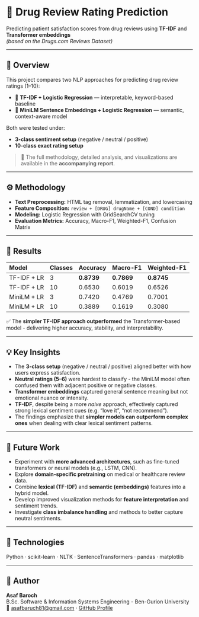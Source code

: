 # 💊 Drug Review Rating Prediction

Predicting patient satisfaction scores from drug reviews using **TF-IDF** and **Transformer embeddings**  
*(based on the Drugs.com Reviews Dataset)*

---

## 📌 Overview
This project compares two NLP approaches for predicting drug review ratings (1–10):

- 🧩 **TF-IDF + Logistic Regression** — interpretable, keyword-based baseline  
- 🧠 **MiniLM Sentence Embeddings + Logistic Regression** — semantic, context-aware model  

Both were tested under:
- **3-class sentiment setup** (negative / neutral / positive)  
- **10-class exact rating setup**

> 📄 The full methodology, detailed analysis, and visualizations are available in the **accompanying report**.

---

## ⚙️ Methodology
- **Text Preprocessing:** HTML tag removal, lemmatization, and lowercasing  
- **Feature Composition:** `review + [DRUG] drugName + [COND] condition`  
- **Modeling:** Logistic Regression with GridSearchCV tuning  
- **Evaluation Metrics:** Accuracy, Macro-F1, Weighted-F1, Confusion Matrix  

---

## 🧳 Results

| Model | Classes | Accuracy | Macro-F1 | Weighted-F1 |
|:------|:---------|:----------|:----------|:--------------|
| TF-IDF + LR | 3 | **0.8739** | **0.7869** | **0.8745** |
| TF-IDF + LR | 10 | 0.6530 | 0.6019 | 0.6526 |
| MiniLM + LR | 3 | 0.7420 | 0.4769 | 0.7001 |
| MiniLM + LR | 10 | 0.3889 | 0.1619 | 0.3080 |

✅ The **simpler TF-IDF approach outperformed** the Transformer-based model - delivering higher accuracy, stability, and interpretability.

---

## 💡 Key Insights
- The **3-class setup** (negative / neutral / positive) aligned better with how users express satisfaction.  
- **Neutral ratings (5–6)** were hardest to classify - the MiniLM model often confused them with adjacent positive or negative classes.  
- **Transformer embeddings** captured general sentence meaning but not emotional nuance or intensity.  
- **TF-IDF**, despite being a more *naive* approach, effectively captured strong lexical sentiment cues (e.g. “love it”, “not recommend”).  
- The findings emphasize that **simpler models can outperform complex ones** when dealing with clear lexical sentiment patterns.

---

## 🚀 Future Work
- Experiment with **more advanced architectures**, such as fine-tuned transformers or neural models (e.g., LSTM, CNN).  
- Explore **domain-specific pretraining** on medical or healthcare review data.  
- Combine **lexical (TF-IDF)** and **semantic (embeddings)** features into a hybrid model.  
- Develop improved visualization methods for **feature interpretation** and sentiment trends.  
- Investigate **class imbalance handling** and methods to better capture neutral sentiments.  

---

## 🧮 Technologies
Python · scikit-learn · NLTK · SentenceTransformers · pandas · matplotlib  

---

## 👤 Author
**Asaf Baroch**  
B.Sc. Software & Information Systems Engineering - Ben-Gurion University  
📧 asafbaruch81@gmail.com · [GitHub Profile](https://github.com/asafbaroch)